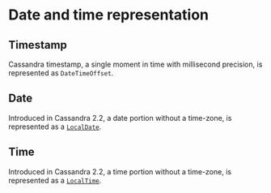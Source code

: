 # Date and time representation

## Timestamp

Cassandra timestamp, a single moment in time with millisecond precision, is represented as `DateTimeOffset`.

## Date

Introduced in Cassandra 2.2, a date portion without a time-zone, is represented as a [`LocalDate`][localdate-api].

## Time

Introduced in Cassandra 2.2, a time portion without a time-zone, is represented as a [`LocalTime`][localtime-api].

[localdate-api]: http://docs.datastax.com/en/latest-csharp-driver-api/html/T_Cassandra_LocalDate.htm
[localtime-api]: http://docs.datastax.com/en/latest-csharp-driver-api/html/T_Cassandra_LocalTime.htm